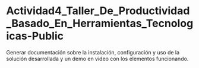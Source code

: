 # Actividad4_Taller_De_Productividad_Basado_En_Herramientas_Tecnologicas-Public
Generar documentación sobre la instalación, configuración y uso de la solución desarrollada y un demo en video con los elementos funcionando. 
